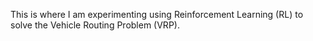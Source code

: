 This is where I am experimenting using Reinforcement Learning (RL) to solve the Vehicle Routing Problem (VRP).
